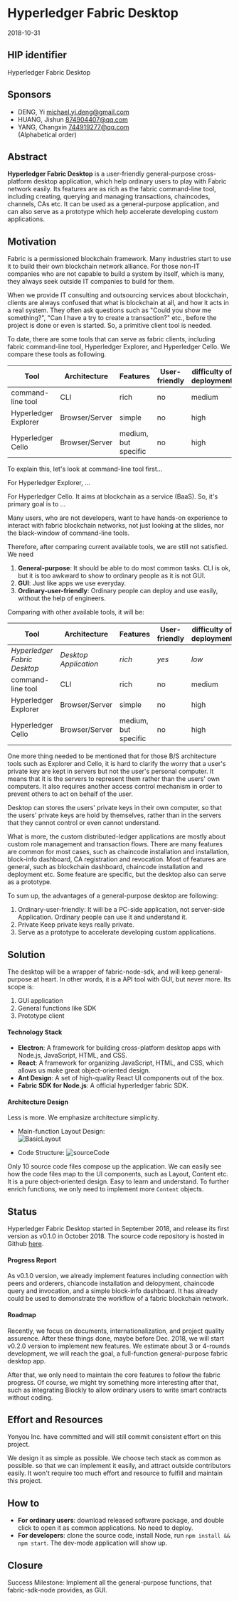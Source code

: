 # Hyperledger Fabric Desktop
2018-10-31

## HIP identifier
Hyperledger Fabric Desktop

## Sponsors
* DENG, Yi <michael.yi.deng@gmail.com>
* HUANG, Jishun <874904407@qq.com>
* YANG, Changxin <744919277@qq.com>  
(Alphabetical order)

## Abstract
**Hyperledger Fabric Desktop** is a user-friendly general-purpose cross-platform desktop application,
which help ordinary users to play with Fabric network easily. Its features are as rich as the fabric 
command-line tool, including creating, querying and managing transactions, chaincodes, 
channels, CAs etc. It can be used as a general-purpose application, 
and can also serve as a prototype which help accelerate developing custom applications.
 
## Motivation

Fabric is a permissioned blockchain framework. 
Many industries start to use it to build their own blockchain network alliance.
For those non-IT companies who are not capable to build a system by itself, which is many, they always 
seek outside IT companies to build for them.  

When we provide IT consulting and outsourcing services about blockchain, clients are always confused 
that what is blockchain at all, and how it acts in a real system. They often ask questions such as
"Could you show me something?", "Can I have a try to create a transaction?" etc., before the project
is done or even is started. So, a primitive client tool is needed. 
   
To date, there are some tools that can serve as fabric clients, including fabric command-line tool, 
Hyperledger Explorer, and Hyperledger Cello. We compare these tools as following.  

Tool | Architecture | Features | User-friendly | difficulty of deployment  
--- | --- | --- | --- | --- 
command-line tool | CLI | rich | no | medium 
Hyperledger Explorer | Browser/Server | simple | no | high 
Hyperledger Cello | Browser/Server | medium, but specific | no | high 

To explain this, let's look at command-line tool first...

For Hyperledger Explorer,  ...

For Hyperledger Cello. It aims at blockchain as a service (BaaS). So, it's primary goal is to ...

Many users, who are not developers, want to have hands-on experience to interact with fabric blockchain networks, not just 
looking at the slides, nor the black-window of command-line tools. 

Therefore, after comparing current available tools, we are still not satisfied. We need 
1. **General-purpose**: It should be able to do most common tasks. CLI is ok, but it is too 
awkward to show to ordinary people as it is not GUI.
2. **GUI**: Just like apps we use everyday.
3. **Ordinary-user-friendly**: Ordinary people can deploy and use easily, without the help of engineers. 

Comparing with other available tools, it will be:

Tool | Architecture | Features | User-friendly | difficulty of deployment  
--- | --- | --- | --- | --- 
*Hyperledger Fabric Desktop* | *Desktop Application* | *rich* | *yes* | *low*
command-line tool | CLI | rich | no | medium 
Hyperledger Explorer | Browser/Server | simple | no | high 
Hyperledger Cello | Browser/Server | medium, but specific | no | high 
 
One more thing needed to be mentioned that for those B/S architecture tools such as Explorer and Cello, it
is hard to clarify the worry that a user's private key are kept in servers but not the user's personal computer. 
It means that it is the servers to represent them rather than the users' own computers. 
It also requires another access control mechanism in order to prevent others to act on behalf of the user.  

Desktop can stores the users' private keys in their own computer, so that the users' private keys are hold by 
themselves, rather than in the servers that they cannot control or even cannot understand. 

What is more, the custom distributed-ledger applications are mostly about custom role management and 
transaction flows. There are many features are common for most cases, such as chaincode installation and installation, 
block-info dashboard, CA registration and revocation. 
Most of features are general, such as blockchain dashboard, chaincode installation and deployment etc. 
Some feature are specific, but the desktop also can serve as a prototype. 
   
To sum up, the advantages of a general-purpose desktop are following:
1. Ordinary-user-friendly: It will be a PC-side application, not server-side Application. Ordinary people 
can use it and understand it.
2. Private Keep private keys really private.
3. Serve as a prototype to accelerate developing custom applications. 

## Solution
The desktop will be a wrapper of fabric-node-sdk, and will keep general-purpose at heart. 
In other words, it is a API tool with GUI, but never more. Its scope is:  

1. GUI application 
2. General functions like SDK
3. Prototype client

#### Technology Stack

- **Electron**: A framework for building cross-platform desktop apps with Node.js, JavaScript, HTML, and CSS.
- **React**: A framework for organizing JavaScript, HTML, and CSS, which allows us make great 
object-oriented design. 
- **Ant Design**: A set of high-quality React UI components out of the box.
- **Fabric SDK for Node.js**: A official hyperledger fabric SDK.

#### Architecture Design
Less is more. We emphasize architecture simplicity.

* Main-function Layout Design:  
![BasicLayout](./img/proposal/BasicLayout.png) 

* Code Structure: 
![sourceCode](./img/proposal/sourceCode.png)

Only 10 source code files compose up the application. We can easily see how the code files map to the 
UI components, such as Layout, Content etc.
It is a pure object-oriented design. Easy to learn and understand. 
To further enrich functions, we only need to implement more `Content` objects.


## Status
Hyperledger Fabric Desktop started in September 2018, and release its first version as v0.1.0 in October 2018.
The source code repository is hosted in Github [here](https://github.com/blockchain-desktop/hyperledger-fabric-desktop).

#### Progress Report
As v0.1.0 version, we already implement features including connection with peers and orderers, chiancode installation and delopyment, 
chaincode query and invocation, and a simple block-info dashboard. It has already could be used to 
demonstrate the workflow of a fabric blockchain network.

#### Roadmap
Recently, we focus on documents, internationalization, and project quality assurence. After these things done, 
maybe before Dec. 2018, we will start v0.2.0 version to implement new features. 
We estimate about 3 or 4-rounds development, we will reach the goal, a full-function general-purpose fabric desktop app.

After that, we only need to maintain the core features to follow the fabric progress. Of course, we 
might try something more interesting after that, such as integrating Blockly to allow ordinary users
to write smart contracts without coding.    

## Effort and Resources
Yonyou Inc. have committed and will still commit consistent effort on this project. 

We design it as simple as possible. We choose tech stack as common as possible. 
so that we can implement it easily, and attract outside contributors easily.
It won't require too much effort and resource to fulfill and maintain this project. 

## How to
- **For ordinary users**: download released software package, and double click to open it as common applications. 
No need to deploy.  
- **For developers**: clone the source code, install Node, run `npm install && npm start`. The dev-mode 
application will show up. 

## Closure
Success Milestone: Implement all the general-purpose functions, 
that fabric-sdk-node provides, as GUI.
